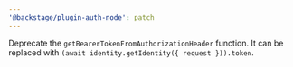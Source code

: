```yaml
---
'@backstage/plugin-auth-node': patch
---
```


Deprecate the `getBearerTokenFromAuthorizationHeader` function. It can be replaced with `(await identity.getIdentity({ request })).token`.
